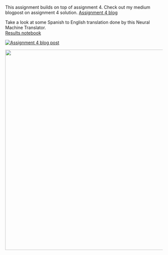 This assignment builds on top of assignment 4. Check out my medium blogpost on assignment 4 solution.
[Assignment 4 blog](https://medium.com/@rishikeshdhayarkar1091/neural-machine-translation-a-comprehensive-guide-ef414e79b49)

Take a look at some Spanish to English translation done by this Neural Machine Translator.</br>
[Results notebook](https://github.com/RishikeshDhayarkar/cs224n/blob/master/a5/a5_final.ipynb)

<a target="_blank" href="https://github-readme-medium-recent-article.vercel.app/medium/@rishikeshdhayarkar1091/0"><img src="https://github-readme-medium-recent-article.vercel.app/medium/@rishikeshdhayarkar1091/0" alt="Assignment 4 blog post">

<p align="center">
  <img height="640" width="660" src="https://github.com/RishikeshDhayarkar/cs224n/blob/master/a5/git_pics/h_1.png">
</p>
